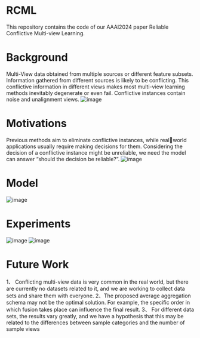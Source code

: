# RCML
This repository contains the code of our AAAI2024 paper Reliable Conflictive Multi-view Learning.

# Background
Multi-View data obtained from multiple sources or different feature subsets. Information gathered from different sources is likely to be conflicting.
This conflictive information in different views makes most multi-view learning methods inevitably degenerate or even fail.
Conflictive instances contain noise and unalignment views.
![image](https://github.com/jiajunsi/RCML/assets/92369008/bbb3992a-298e-44d1-a301-b8a2f2da00e9)

# Motivations
Previous methods aim to eliminate conflictive instances, while realworld applications usually require making decisions for them. 
Considering the decision of a conflictive instance might be unreliable, we need the model can answer “should the decision be reliable?”.
![image](https://github.com/jiajunsi/RCML/assets/92369008/a47e3ca0-cb06-4be5-9c4f-28dd24c9fe2e)

# Model
![image](https://github.com/jiajunsi/RCML/assets/92369008/84818820-c733-4f0e-88ba-1634a3172cc9)

# Experiments
![image](https://github.com/jiajunsi/RCML/assets/92369008/da7a597b-a985-43e6-9500-c53d116248d4)
![image](https://github.com/jiajunsi/RCML/assets/92369008/14f24165-8a71-48d0-8a09-7c36513f10d5)

# Future Work
1、 Conflicting multi-view data is very common in the real world, but there are currently no datasets related to it, and we are working to collect data sets and share them with everyone. 
2、The proposed average aggregation schema may not be the optimal solution. For example, the specific order in which fusion takes place can influence the final result.
3、 For different data sets, the results vary greatly, and we have a hypothesis that this may be related to the differences between sample categories and the number of sample views
